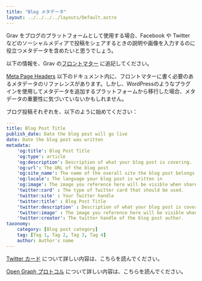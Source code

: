 ```yaml
---
title: "Blog メタデータ"
layout: ../../../../layouts/Default.astro
---
```


Grav をブログのプラットフォームとして使用する場合、Facebook や Twitter などのソーシャルメディアで投稿をシェアするときの説明や画像を入力するのに役立つメタデータを含めたいと思うでしょう。

以下の情報を、Grav の[フロントマター](../../../02.content/02.headers/) に追記してください。

[Meta Page Headers](../../../02.content/02.headers/#meta-page-headers) 以下のドキュメント内に、フロントマターに書く必要のあるメタデータのリファレンスがあります。しかし、WordPressのようなプラグインを使用してメタデータを追加するプラットフォームから移行した場合、メタデータの重要性に気づいていないかもしれません。

ブログ投稿それぞれを、以下のように始めてください：

```yaml
---
title: Blog Post Title
publish_date: Date the blog post will go live
date: Date the blog post was written
metadata:
    'og:title': Blog Post Title
    'og:type': article
    'og:description': Description of what your blog post is covering.  This will be visible when people share your post on social media.
    'og:url': The URL of the blog post
    'og:site_name': The name of the overall site the blog post belongs to. 
    'og:locale': The language your blog post is written in
    'og:image': The image you reference here will be visible when shared on social media. 
    'twitter:card' : The type of Twitter card that should be used. 
    'twitter:site' : Your Twitter handle
    'twitter:title' : Blog Post Title
    'twitter:description' : Description of what your blog post is covering.  This will be visible when people share your post on social media.
    'twitter:image' : The image you reference here will be visible when shared on social media. 
    'twitter:creator': The twitter handle of the blog post author. 
taxonomy:
    category: [Blog post category]
    tag: [Tag 1, Tag 2, Tag 3, Tag 4]
    author: Author's name
---
```

[Twitter カード](https://developer.twitter.com/en/docs/tweets/optimize-with-cards/guides/getting-started.html) について詳しい内容は、こちらを読んでください。

[Open Graph プロトコル](https://ogp.me/) について詳しい内容は、こちらを読んでください。
